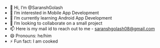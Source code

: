 - 👋 Hi, I’m @SaranshGolash
- 👀 I’m interested in Mobile App Development
- 🌱 I’m currently learning Android App Development
- 💞️ I’m looking to collaborate on a small project
- 📫 Here is my mail id to reach out to me - saranshgolash08@gmail.com
- 😄 Pronouns: he/him
- ⚡ Fun fact: I am cooked 

<!---
SaranshGolash/SaranshGolash is a ✨ special ✨ repository because its `README.md` (this file) appears on your GitHub profile.
You can click the Preview link to take a look at your changes.
--->
